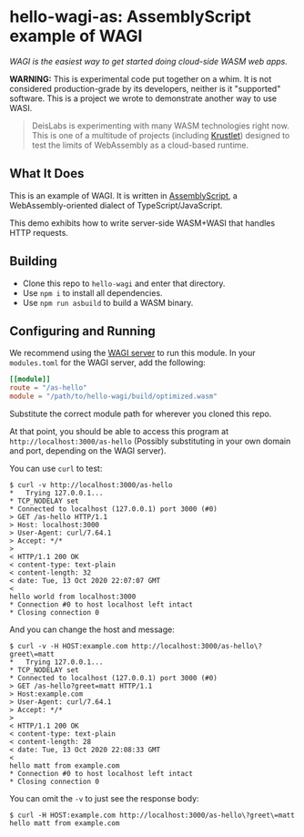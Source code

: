 # hello-wagi-as: AssemblyScript example of WAGI

_WAGI is the easiest way to get started doing cloud-side WASM web apps._

**WARNING:** This is experimental code put together on a whim.
It is not considered production-grade by its developers, neither is it "supported" software.
This is a project we wrote to demonstrate another way to use WASI.

> DeisLabs is experimenting with many WASM technologies right now.
> This is one of a multitude of projects (including [Krustlet](https://github.com/deislabs/krustlet))
> designed to test the limits of WebAssembly as a cloud-based runtime.

## What It Does

This is an example of WAGI. It is written in [AssemblyScript](https://www.assemblyscript.org/),
a WebAssembly-oriented dialect of TypeScript/JavaScript.

This demo exhibits how to write server-side WASM+WASI that handles HTTP requests.

## Building

- Clone this repo to `hello-wagi` and enter that directory.
- Use `npm i` to install all dependencies.
- Use `npm run asbuild` to build a WASM binary.

## Configuring and Running

We recommend using the [WAGI server](https://github.com/deislabs/wagi) to run this module.
In your `modules.toml` for the WAGI server, add the following:

```toml
[[module]]
route = "/as-hello"
module = "/path/to/hello-wagi/build/optimized.wasm"
```

Substitute the correct module path for wherever you cloned this repo.

At that point, you should be able to access this program at `http://localhost:3000/as-hello`
(Possibly substituting in your own domain and port, depending on the WAGI server).

You can use `curl` to test:

```console
$ curl -v http://localhost:3000/as-hello
*   Trying 127.0.0.1...
* TCP_NODELAY set
* Connected to localhost (127.0.0.1) port 3000 (#0)
> GET /as-hello HTTP/1.1
> Host: localhost:3000
> User-Agent: curl/7.64.1
> Accept: */*
> 
< HTTP/1.1 200 OK
< content-type: text-plain
< content-length: 32
< date: Tue, 13 Oct 2020 22:07:07 GMT
< 
hello world from localhost:3000
* Connection #0 to host localhost left intact
* Closing connection 0
```

And you can change the host and message:

```console
$ curl -v -H HOST:example.com http://localhost:3000/as-hello\?greet\=matt
*   Trying 127.0.0.1...
* TCP_NODELAY set
* Connected to localhost (127.0.0.1) port 3000 (#0)
> GET /as-hello?greet=matt HTTP/1.1
> Host:example.com
> User-Agent: curl/7.64.1
> Accept: */*
> 
< HTTP/1.1 200 OK
< content-type: text-plain
< content-length: 28
< date: Tue, 13 Oct 2020 22:08:33 GMT
< 
hello matt from example.com
* Connection #0 to host localhost left intact
* Closing connection 0
```

You can omit the `-v` to just see the response body:

```console
$ curl -H HOST:example.com http://localhost:3000/as-hello\?greet\=matt
hello matt from example.com
```
